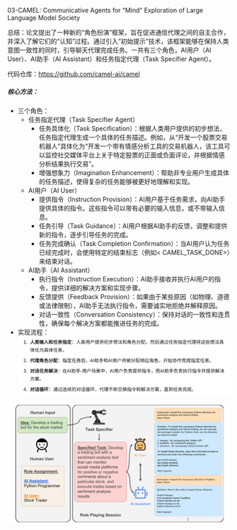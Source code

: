 03-CAMEL: Communicative Agents for “Mind” Exploration of Large Language Model Society

总结：论文提出了一种新的“角色扮演”框架，旨在促进通信代理之间的自主合作，并深入了解它们的“认知”过程。通过引入“初始提示”技术，该框架能够在保持人类意图一致性的同时，引导聊天代理完成任务。一共有三个角色，AI用户（AI User）、AI助手（AI Assistant）和任务指定代理（Task Specifier Agent）。

代码仓库：https://github.com/camel-ai/camel

##### 核心方法：
- 三个角色：
    - 任务指定代理（Task Specifier Agent）
        - 任务具体化（Task Specification）：根据人类用户提供的初步想法，任务指定代理生成一个具体的任务描述。例如，从“开发一个股票交易机器人”具体化为“开发一个带有情感分析工具的交易机器人，该工具可以监控社交媒体平台上关于特定股票的正面或负面评论，并根据情感分析结果执行交易”。
        - 增强想象力（Imagination Enhancement）：帮助非专业用户生成具体的任务描述，使得复杂的任务能够被更好地理解和实现。
    - AI用户（AI User）
        - 提供指令（Instruction Provision）：AI用户基于任务需求，向AI助手提供具体的指令。这些指令可以带有必要的输入信息，或不带输入信息。
        - 任务引导（Task Guidance）：AI用户根据AI助手的反馈，调整和提供新的指令，逐步引导任务的完成。
        - 任务完成确认（Task Completion Confirmation）：当AI用户认为任务已经完成时，会使用特定的结束标志（例如< CAMEL_TASK_DONE>）来结束对话。
    - AI助手（AI Assistant）
        - 执行指令（Instruction Execution）：AI助手接收并执行AI用户的指令，提供详细的解决方案和实现步骤。
        - 反馈提供（Feedback Provision）：如果由于某些原因（如物理、道德或法律限制），AI助手无法执行指令，需要诚实地拒绝并解释原因。
        - 对话一致性（Conversation Consistency）：保持对话的一致性和连贯性，确保每个解决方案都能推进任务的完成。
- 实现流程：
![alt text](image-5.png)

![alt text](image-4.png)